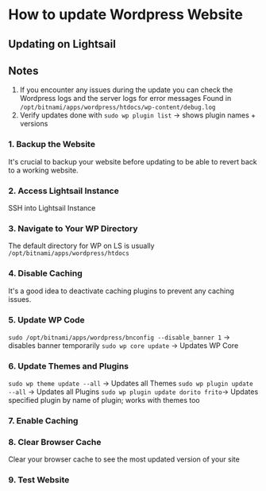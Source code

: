 # How to update Wordpress Website

## Updating on Lightsail

## Notes

1. If you encounter any issues during the update you can check the Wordpress logs and the server logs for error messages
   Found in `/opt/bitnami/apps/wordpress/htdocs/wp-content/debug.log`
2. Verify updates done with `sudo wp plugin list` -> shows plugin names + versions

### 1. Backup the Website

It's crucial to backup your website before updating to be able to revert back to a working website.

### 2. Access Lightsail Instance

SSH into Lightsail Instance

### 3. Navigate to Your WP Directory

The default directory for WP on LS is usually
`/opt/bitnami/apps/wordpress/htdocs`

### 4. Disable Caching

It's a good idea to deactivate caching plugins to prevent any caching issues.

### 5. Update WP Code

`sudo /opt/bitnami/apps/wordpress/bnconfig --disable_banner 1` -> disables banner temporarily
`sudo wp core update` -> Updates WP Core

### 6. Update Themes and Plugins

`sudo wp theme update --all` -> Updates all Themes
`sudo wp plugin update --all` -> Updates all Plugins
`sudo wp plugin update dorito frito`-> Updates specified plugin by name of plugin; works with themes too

### 7. Enable Caching

### 8. Clear Browser Cache

Clear your browser cache to see the most updated version of your site

### 9. Test Website
